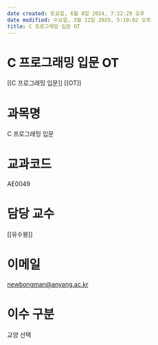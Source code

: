 ```yaml
---
date created: 토요일, 6월 8일 2024, 7:22:29 오후
date modified: 수요일, 3월 12일 2025, 5:10:02 오후
title: C 프로그래밍 입문 OT
---
```


# C 프로그래밍 입문 OT

 [[C 프로그래밍 입문]] [[OT]]

# 과목명

C 프로그래밍 입문

# 교과코드

AE0049

# 담당 교수

[[유수봉]]

# 이메일

newbongman@anyang.ac.kr

# 이수 구분

교양 선택
